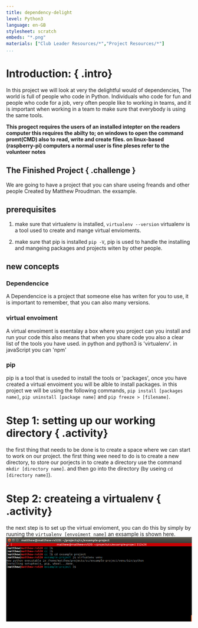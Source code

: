 ```yaml
---
title: dependency-delight
level: Python3
language: en-GB
stylesheet: scratch
embeds: "*.png"
materials: ["Club Leader Resources/*","Project Resources/*"]
...
```


# Introduction:  { .intro}
In this project we will look at very the delightful would of dependencies, The world is full of people who code in Python. Individuals who code for fun and people who code for a job, very often people like to working in teams, and it is important when working in a team to make sure that everybody is using the same tools.

**This progect requires the users of an installed intepter on the readers computer this requires the abilty to; on windows to open the command promt(CMD) also to read, write and create files. on linux-based (raspberry-pi) computers a normal user is fine pleses refer to the volunteer notes**

## The Finished Project { .challenge }
We are going to have a project that you can share useing freands and other people Created by Matthew Proudman. the exsample.

## prerequisites
1. make sure that virtualenv is installed, `virtualenv --version` virtualenv is a tool used to create and mange virtual envioments.

2. make sure that pip is installed `pip -V`, pip is used to handle the installing and mangeing packages and projects witen by other people.

## new concepts
### Dependencice
A Dependencice is a project that someone else has writen for you to use, it is important to remember, that you can also many versions.

### virtual envoiment
A virtual envoiment is esentalay a box where you project can you install and run your code this also means that when you share code you also a clear list of the tools you have used. in python and python3 is 'virtualenv'. in javaScript you can 'npm'

### pip
pip is a tool that is useded to install the tools or 'packages', once you have created a virtual envoiment you will be alble to install packages. in this project we will be using the following commands, `pip install [packages name]`, `pip uninstall [package name]` and `pip freeze > [filename]`.

# Step 1: setting up our working directory { .activity}
the first thing that needs to be done is to create a space where we can start to work on our project. the first thing wee need to do is to create a new directory, to store our porjects in to create a directory use the command `mkdir [directory name]`. and then go into the directory (by useing `cd [directory name]`).

# Step 2: createing a virtualenv { .activity}
the next step is to set up the virtual envioment, you can do this by simply by ruuning the `virtualenv [envoiment name]` an exsample is shown here.
![screenshot](createingvenu.png)
